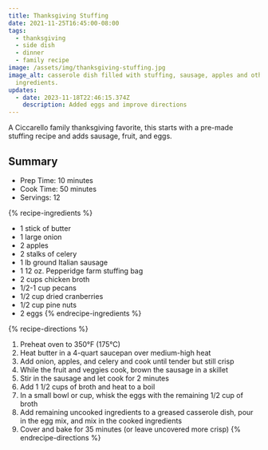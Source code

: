 ```yaml
---
title: Thanksgiving Stuffing
date: 2021-11-25T16:45:00-08:00
tags:
  - thanksgiving
  - side dish
  - dinner
  - family recipe
image: /assets/img/thanksgiving-stuffing.jpg
image_alt: casserole dish filled with stuffing, sausage, apples and other diced
  ingredients.
updates:
  - date: 2023-11-18T22:46:15.374Z
    description: Added eggs and improve directions
---
```


A Ciccarello family thanksgiving favorite, this starts with a pre-made stuffing recipe and adds sausage, fruit, and eggs.

## Summary

- Prep Time: 10 minutes
- Cook Time: 50 minutes
- Servings: 12

{% recipe-ingredients %}
- 1 stick of butter
- 1 large onion
- 2 apples
- 2 stalks of celery
- 1 lb ground Italian sausage
- 1 12 oz. Pepperidge farm stuffing bag
- 2 cups chicken broth
- 1/2-1 cup pecans
- 1/2 cup dried cranberries
- 1/2 cup pine nuts
- 2 eggs
{% endrecipe-ingredients %}

{% recipe-directions %}
1. Preheat oven to 350°F (175°C)
1. Heat butter in a 4-quart saucepan over medium-high heat
1. Add onion, apples, and celery and cook until tender but still crisp
1. While the fruit and veggies cook, brown the sausage in a skillet
1. Stir in the sausage and let cook for 2 minutes
1. Add 1 1/2 cups of broth and heat to a boil
1. In a small bowl or cup, whisk the eggs with the remaining 1/2 cup of broth
1. Add remaining uncooked ingredients to a greased casserole dish, pour in the egg mix, and mix in the cooked ingredients
1. Cover and bake for 35 minutes (or leave uncovered more crisp)
{% endrecipe-directions %}

